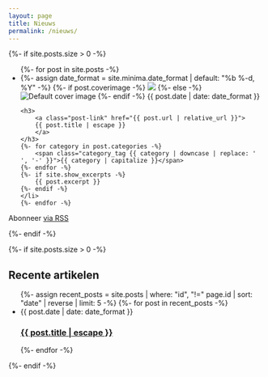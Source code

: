 ```yaml
---
layout: page
title: Nieuws
permalink: /nieuws/
---
```


{%- if site.posts.size > 0 -%}
<ul class="post-list">
    {%- for post in site.posts -%}
    <li>
    {%- assign date_format = site.minima.date_format | default: "%b %-d, %Y" -%}
    {%- if post.coverimage -%}
        <img src="{{ post.coverimage }}" />
    {%- else -%}
        <img src="/assets/images/article.svg" alt="Default cover image" />
    {%- endif -%}
    <span class="post-meta">{{ post.date | date: date_format }}</span>

    <h3>
        <a class="post-link" href="{{ post.url | relative_url }}">
        {{ post.title | escape }}
        </a>
    </h3>
    {%- for category in post.categories -%}
        <span class="category_tag {{ category | downcase | replace: ' ', '-' }}">{{ category | capitalize }}</span>
    {%- endfor -%}
    {%- if site.show_excerpts -%}
        {{ post.excerpt }}
    {%- endif -%}
    </li>
    {%- endfor -%}
</ul>

<p class="rss-subscribe">Abonneer <a href="{{ "/feed.xml" | relative_url }}">via RSS</a></p>
{%- endif -%}

{%- if site.posts.size > 0 -%}
<div class="recent-posts">
    <h2>Recente artikelen</h2>
    <ul class="recent-post-list">
        {%- assign recent_posts = site.posts | where: "id", "!=" page.id | sort: "date" | reverse | limit: 5 -%}
        {%- for post in recent_posts -%}
        <li>
            <span class="post-meta">{{ post.date | date: date_format }}</span>
            <h3>
                <a class="post-link" href="{{ post.url | relative_url }}">
                    {{ post.title | escape }}
                </a>
            </h3>
        </li>
        {%- endfor -%}
    </ul>
</div>
{%- endif -%}
